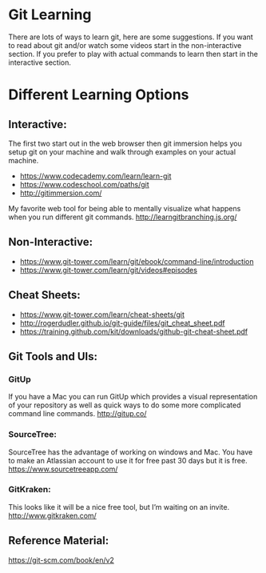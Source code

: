 # Git Learning

There are lots of ways to learn git, here are some suggestions.  If you want to read about git and/or watch some videos start in the non-interactive section.  If you prefer to play with actual commands to learn then start in the interactive section.

# Different Learning Options

## Interactive:
The first two start out in the web browser then git immersion helps you setup git on your machine and walk through examples on your actual machine.

 - https://www.codecademy.com/learn/learn-git
 - https://www.codeschool.com/paths/git
 - http://gitimmersion.com/

My favorite web tool for being able to mentally visualize what happens when you run different git commands.
http://learngitbranching.js.org/

## Non-Interactive:
 - https://www.git-tower.com/learn/git/ebook/command-line/introduction
 - https://www.git-tower.com/learn/git/videos#episodes

## Cheat Sheets:

 - https://www.git-tower.com/learn/cheat-sheets/git
 - http://rogerdudler.github.io/git-guide/files/git_cheat_sheet.pdf
 - https://training.github.com/kit/downloads/github-git-cheat-sheet.pdf

## Git Tools and UIs:

### GitUp
If you have a Mac you can run GitUp which provides a visual representation of your repository as well as quick ways to do some more complicated command line commands.
http://gitup.co/

### SourceTree:
SourceTree has the advantage of working on windows and Mac.  You have to make an Atlassian account to use it for free past 30 days but it is free.
https://www.sourcetreeapp.com/

### GitKraken:
This looks like it will be a nice free tool, but I’m waiting on an invite.
http://www.gitkraken.com/

## Reference Material:
https://git-scm.com/book/en/v2
